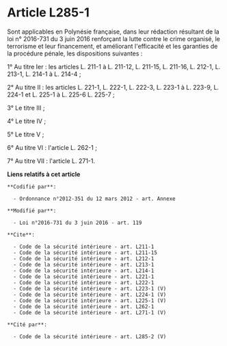 # Article L285-1

Sont applicables en Polynésie française, dans leur rédaction résultant de la loi n° 2016-731 du 3 juin 2016 renforçant la
lutte contre le crime organisé, le terrorisme et leur financement, et améliorant l'efficacité et les garanties de la
procédure pénale, les dispositions suivantes : 

1° Au titre Ier : les articles L. 211-1 à L. 211-12, L. 211-15, L. 211-16, L. 212-1, L. 213-1, L. 214-1 à L. 214-4 ; 

2° Au titre II : les articles L. 221-1, L. 222-1, L. 222-3, L. 223-1 à L. 223-9, L. 224-1 et L. 225-1 à L. 225-6 L. 225-7 ; 

3° Le titre III ; 

4° Le titre IV ; 

5° Le titre V ; 

6° Au titre VI : l'article L. 262-1 ; 

7° Au titre VII : l'article L. 271-1.

**Liens relatifs à cet article**

	**Codifié par**:

	  - Ordonnance n°2012-351 du 12 mars 2012 - art. Annexe

	**Modifié par**:

	  - Loi n°2016-731 du 3 juin 2016 - art. 119

	**Cite**:

	  - Code de la sécurité intérieure - art. L211-1
	  - Code de la sécurité intérieure - art. L211-15
	  - Code de la sécurité intérieure - art. L212-1
	  - Code de la sécurité intérieure - art. L213-1
	  - Code de la sécurité intérieure - art. L214-1
	  - Code de la sécurité intérieure - art. L221-1
	  - Code de la sécurité intérieure - art. L222-1
	  - Code de la sécurité intérieure - art. L223-1 (V)
	  - Code de la sécurité intérieure - art. L224-1 (V)
	  - Code de la sécurité intérieure - art. L225-1 (V)
	  - Code de la sécurité intérieure - art. L262-1
	  - Code de la sécurité intérieure - art. L271-1 (V)

	**Cité par**:

	  - Code de la sécurité intérieure - art. L285-2 (V)
